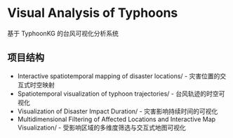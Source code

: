 # Visual Analysis of Typhoons

基于 TyphoonKG 的台风可视化分析系统

## 项目结构

- Interactive spatiotemporal mapping of disaster locations/ - 灾害位置的交互式时空映射
- Spatiotemporal visualization of typhoon trajectories/ - 台风轨迹的时空可视化 
- Visualization of Disaster Impact Duration/ - 灾害影响持续时间的可视化
- Multidimensional Filtering of Affected Locations and Interactive Map Visualization/ - 受影响区域的多维度筛选与交互式地图可视化

